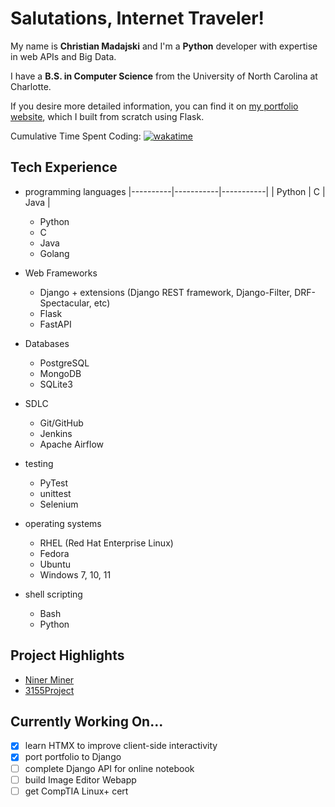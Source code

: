 # Salutations, Internet Traveler!

My name is **Christian Madajski** and I'm a **Python** developer with expertise in web APIs and Big Data.

I have a **B.S. in Computer Science** from the University of North Carolina at Charlotte.

If you desire more detailed information, you can find it on [my portfolio website](https://cmadajski.herokuapp.com/), which I built from scratch using Flask.

Cumulative Time Spent Coding: [![wakatime](https://wakatime.com/badge/user/510092ca-a9b8-48f5-bf50-9b05005ef525.svg)](https://wakatime.com/@510092ca-a9b8-48f5-bf50-9b05005ef525)

## Tech Experience
- programming languages
|----------|-----------|-----------|
| Python   |      C    |   Java    |

  - Python
  - C
  - Java
  - Golang
- Web Frameworks
  - Django + extensions (Django REST framework, Django-Filter, DRF-Spectacular, etc)
  - Flask
  - FastAPI
- Databases
  - PostgreSQL
  - MongoDB
  - SQLite3
- SDLC
  - Git/GitHub
  - Jenkins
  - Apache Airflow
- testing
  - PyTest
  - unittest
  - Selenium
- operating systems
  - RHEL (Red Hat Enterprise Linux)
  - Fedora
  - Ubuntu
  - Windows 7, 10, 11
- shell scripting
  - Bash
  - Python

## Project Highlights
- [Niner Miner](https://github.com/cmadajski/niner_miner)
- [3155Project](https://github.com/cmadajski/3155Project)

## Currently Working On...
- [x] learn HTMX to improve client-side interactivity
- [x] port portfolio to Django
- [ ] complete Django API for online notebook
- [ ] build Image Editor Webapp
- [ ] get CompTIA Linux+ cert
